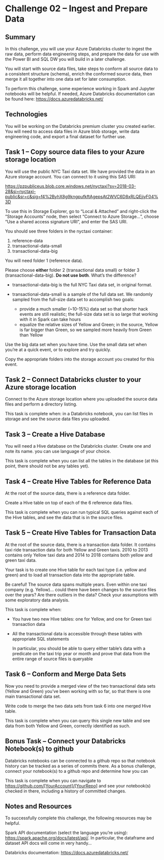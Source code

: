 # Challenge 02 – Ingest and Prepare Data

## Summary
In this challenge, you will use your Azure Databricks cluster to ingest the raw data, perform data engineering steps, and prepare the data for use with the Power BI and SQL DW you will build in a later challenge.

You will start with source data files, take steps to conform all source data to a consistent structure (schema), enrich the conformed source data, then merge it all together into one data set for later consumption.

To perform this challenge, some experience working in Spark and Jupyter notebooks will be helpful. If needed, Azure Databricks documentation can be found here: https://docs.azuredatabricks.net/ 

## Technologies

You will be working on the Databricks premium cluster you created earlier. You will need to access data files in Azure blob storage, write data engineering code, and export a final dataset for further use.

## Task 1 – Copy source data files to your Azure storage location

You will use the public NYC Taxi data set. We have provided the data in an Azure storage account. You can connect to it using this SAS URI:

<https://pzpubliceus.blob.core.windows.net/nyctaxi?sv=2018-03-28&si=nyctaxi-public&sr=c&sig=f4%2ByhX8g9kngpufkftAgepsAt2WVC6D8xRLQEjjyF04%3D>

To use this in Storage Explorer, go to “Local & Attached” and right-click the “Storage Accounts” node, then select “Connect to Azure Storage…”, choose “Use a shared access signature URI”, and enter the SAS URI.

You should see three folders in the nyctaxi container:

1. reference-data
2. transactional-data-small
3. transactional-data-big

You will need folder 1 (reference data).

Please choose **either** folder 2 (transactional data small) or folder 3 (transactional-data-big). **Do not use both**. What’s the difference?

* transactional-data-big is the full NYC Taxi data set, in original format.
* transactional-data-small is a sample of the full data set. We randomly sampled from the full-size data set to accomplish two goals:

    * provide a much smaller (~10-15%) data set so that shorter hack events are still realistic;  the full-size data set is so large that working with it in Spark can take hours
    * equalize the relative sizes of Yellow and Green; in the source, Yellow is far bigger than Green, so we sampled more heavily from Green than Yellow

Use the big data set when you have time. Use the small data set when you’re at a quick event, or to explore and try quickly.

Copy the appropriate folders into the storage account you created for this event.

## Task 2 – Connect Databricks cluster to your Azure storage location

Connect to the Azure storage location where you uploaded the source data files and perform a directory listing.

This task is complete when: in a Databricks notebook, you can list files in storage and see the source data files you uploaded.

## Task 3 – Create a Hive Database

You will need a Hive database on the Databricks cluster. Create one and note its name. you can use language of your choice.

This task is complete when you can list all the tables in the database (at this point, there should not be any tables yet).

## Task 4 – Create Hive Tables for Reference Data
At the root of the source data, there is a reference data folder.

Create a Hive table on top of each of the 6 reference data files.

This task is complete when you can run typical SQL queries against each of the Hive tables, and see the data that is in the source files.

## Task 5 – Create Hive Tables for Transaction Data

At the root of the source data, there is a transaction data folder. It contains taxi ride transaction data for both Yellow and Green taxis. 2010 to 2013 contains only Yellow taxi data and 2014 to 2018 contains both yellow and green taxi data.

Your task is to create one Hive table for each taxi type (i.e. yellow and green) and to load all transaction data into the appropriate table.

Be careful! The source data spans multiple years. Even within one taxi company (e.g. Yellow)… could there have been changes to the source files over the years? Are there outliers in the data? Check your assumptions with some exploratory data analysis.

This task is complete when:

* You have two new Hive tables: one for Yellow, and one for Green taxi transaction data
* All the transactional data is accessible through these tables with appropriate SQL statements

    In particular, you should be able to query either table’s data with a predicate on the taxi trip year or month and prove that data from the entire range of source files is queryable

## Task 6 – Conform and Merge Data Sets

Now you need to provide a merged view of the two transactional data sets (Yellow and Green) you’ve been working with so far, so that there is one main transactional data set.

Write code to merge the two data sets from task 6 into one merged Hive table.

This task is complete when you can query this single new table and see data from both Yellow and Green, correctly identified as such.

## Bonus Task – Connect your Databricks Notebook(s) to github

Databricks notebooks can be connected to a github repo so that notebook history can be tracked as a series of commits there. As a bonus challenge, connect your notebook(s) to a github repo and determine how you can 

This task is complete when you can navigate to https://github.com/[YourAccount]/[YourRepo] and see your notebook(s) checked in there, including a history of committed changes.

## Notes and Resources
To successfully complete this challenge, the following resources may be helpful.

Spark API documentation (select the language you’re using): <https://spark.apache.org/docs/latest/api/>. In particular, the dataframe and dataset API docs will come in very handy…

Databricks documentation: <https://docs.azuredatabricks.net/>

